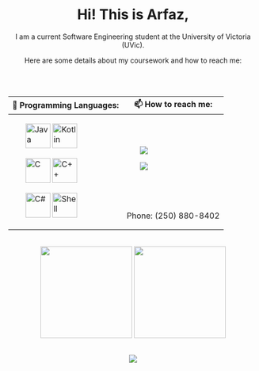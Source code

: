 <div align="center">
  <h1> Hi! This is Arfaz,</h1>
  <p>I am a current Software Engineering student at the University of Victoria (UVic).</p>
  <p>Here are some details about my coursework and how to reach me:</p>
</div>
<br>
  </table>
</div>

<br>
<div align="center">
<table>
    <thead>
        <tr>
            <th colspan="1">🌱 Programming Languages:</th>
            <th colspan="1">📫 How to reach me:</th>
        </tr>
    </thead>
    <tbody>
        <tr>
            <td rowspan =5>
                <ul><img src="https://cdn.jsdelivr.net/gh/devicons/devicon/icons/java/java-original.svg" alt="Java" width="50">
                <img src="https://cdn.jsdelivr.net/gh/devicons/devicon/icons/kotlin/kotlin-original.svg" alt="Kotlin" width="50"></ul>
                <ul><img src="https://cdn.jsdelivr.net/gh/devicons/devicon/icons/c/c-original.svg" alt="C" width="50">
                <img src="https://cdn.jsdelivr.net/gh/devicons/devicon/icons/cplusplus/cplusplus-original.svg" alt="C++" width="50"></ul>
                <ul><img src="https://cdn.jsdelivr.net/gh/devicons/devicon/icons/csharp/csharp-original.svg" alt="C#" width="50">
                <img src="https://cdn.jsdelivr.net/gh/devicons/devicon/icons/bash/bash-original.svg" alt="Shell" width="50"></ul>
            </td>
            <td>
                <ul><a href="https://www.linkedin.com/in/arfazhxss/"><img src="https://img.shields.io/badge/linkedin-%230077B5.svg?style=for-the-badge&logo=linkedin"></a></ul>
                <ul><a href="mailto:arfazhussain@uvic.ca"><img src="https://img.shields.io/badge/email-%23D14836.svg?style=for-the-badge&logo=gmail&logoColor=white"></a></ul>
            </td>
        </tr>
        <tr>
            <td colspan="2">
                Phone: (250) 880-8402
            </td>
        </tr>
    </tbody>
</table>
  </div>



<br>
<div align="center">
  <img src="https://github-readme-stats.vercel.app/api/top-langs?username=arfazhxss&layout=compact&theme=algolia&show_icons=true" height = "185"/> </img>
  <img src="https://github-readme-stats.vercel.app/api?username=arfazhxss&theme=algolia&show_icons=true" height = "185"/>
</div>
<br>
<p align="center">
  <a href="https://www.arfazhxss.com"><img src="https://img.shields.io/badge/website-%231a73e8.svg?style=for-the-badge&logo=google-chrome&logoColor=white"></a>
  

</p>




<!---
arfazhuss/arfazhuss is a ✨ special ✨ repository because its `README.md` (this file) appears on your GitHub profile.
You can click the Preview link to take a look at your changes.
--->
